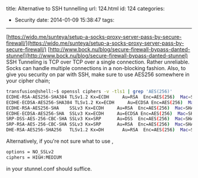 title: Alternative to SSH tunnelling
url: 124.html
id: 124
categories:
  - Security
date: 2014-01-09 15:38:47
tags:
---
[https://wido.me/sunteya/setup-a-socks-proxy-server-pass-by-secure-firewall/](https://wido.me/sunteya/setup-a-socks-proxy-server-pass-by-secure-firewall/) [http://www.bock.nu/blog/secure-firewall-bypass-danted-stunnel](http://www.bock.nu/blog/secure-firewall-bypass-danted-stunnel) SSH Tunneling is TCP over TCP over a single connection. Rather unreliable. Socks can handle multiple connections in a non-blocking fashion. Also, to give you security on par with SSH, make sure to use AES256 somewhere in your cipher chain;

```bash
transfusion@shell:~$ openssl ciphers -v -tls1 | grep 'AES(256)'
ECDHE-RSA-AES256-SHA384 TLSv1.2 Kx=ECDH     Au=RSA  Enc=AES(256)  Mac=SHA384
ECDHE-ECDSA-AES256-SHA384 TLSv1.2 Kx=ECDH     Au=ECDSA Enc=AES(256)  Mac=SHA384
ECDHE-RSA-AES256-SHA    SSLv3 Kx=ECDH     Au=RSA  Enc=AES(256)  Mac=SHA1
ECDHE-ECDSA-AES256-SHA  SSLv3 Kx=ECDH     Au=ECDSA Enc=AES(256)  Mac=SHA1
SRP-DSS-AES-256-CBC-SHA SSLv3 Kx=SRP      Au=DSS  Enc=AES(256)  Mac=SHA1
SRP-RSA-AES-256-CBC-SHA SSLv3 Kx=SRP      Au=RSA  Enc=AES(256)  Mac=SHA1
DHE-RSA-AES256-SHA256   TLSv1.2 Kx=DH       Au=RSA  Enc=AES(256)  Mac=SHA256
```

Alternatively, if you're not sure what to use ,

```bash
options = NO_SSLv2
ciphers = HIGH:MEDIUM
```

in your stunnel.conf should suffice.